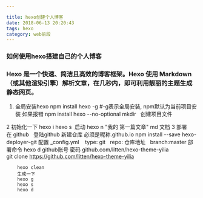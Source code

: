 ```yaml
---

title: hexo创建个人博客
date: 2018-06-13 20:20:43
tags: hexo
category: web前段
---
```


### 如何使用hexo搭建自己的个人博客
### Hexo 是一个快速、简洁且高效的博客框架。Hexo 使用 Markdown（或其他渲染引擎）解析文章，在几秒内，即可利用靓丽的主题生成静态网页。
<!-- more -->
1. 全局安装hexo npm install hexo -g  #-g表示全局安装, npm默认为当前项目安装
    如果报错 npm install hexo --no-optional
mkdir  <demo> 创建项目文件

2 初始化一下
hexo i
hexo s  启动
hexo n "我的 第一篇文章"
md 文档
3 部署在 github
    登陆github
    新建仓库
    必须是昵称.github.io
    npm install --save hexo-deployer-git
    配置 _config.yml
   type: git
        repo: 仓库地址
        branch:master
    部署命令 hexo d 
    github账号 密码
        github.com/litten/hexo-theme-yilia
        git clone https://github.com/litten/hexo-theme-yilia

        hexo clean
        生成一下
        hexo g
        hexo s
        hexo d
